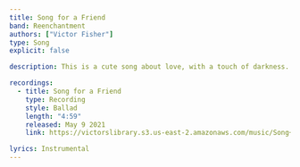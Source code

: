 ```yaml
---
title: Song for a Friend
band: Reenchantment
authors: ["Victor Fisher"]
type: Song
explicit: false

description: This is a cute song about love, with a touch of darkness.

recordings:
  - title: Song for a Friend
    type: Recording
    style: Ballad
    length: "4:59"
    released: May 9 2021
    link: https://victorslibrary.s3.us-east-2.amazonaws.com/music/Song+For+A+Friend/Song+For+A+Friend.mp3

lyrics: Instrumental
---
```

